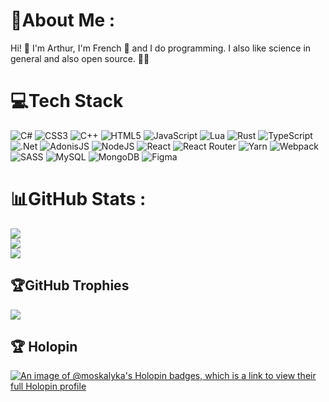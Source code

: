 # 💫About Me :

Hi! 🐛
I'm Arthur, I'm French 🚀 and I do programming.
I also like science in general and also open source. 🧑‍💻

# 💻Tech Stack

![C#](https://img.shields.io/badge/c%23-%23239120.svg?style=plastic&logo=c-sharp&logoColor=white) ![CSS3](https://img.shields.io/badge/css3-%231572B6.svg?style=plastic&logo=css3&logoColor=white) ![C++](https://img.shields.io/badge/c++-%2300599C.svg?style=plastic&logo=c%2B%2B&logoColor=white) ![HTML5](https://img.shields.io/badge/html5-%23E34F26.svg?style=plastic&logo=html5&logoColor=white) ![JavaScript](https://img.shields.io/badge/javascript-%23323330.svg?style=plastic&logo=javascript&logoColor=%23F7DF1E) ![Lua](https://img.shields.io/badge/lua-%232C2D72.svg?style=plastic&logo=lua&logoColor=white) ![Rust](https://img.shields.io/badge/rust-%23000000.svg?style=plastic&logo=rust&logoColor=white) ![TypeScript](https://img.shields.io/badge/typescript-%23007ACC.svg?style=plastic&logo=typescript&logoColor=white) ![.Net](https://img.shields.io/badge/.NET-5C2D91?style=plastic&logo=.net&logoColor=white) ![AdonisJS](https://img.shields.io/badge/adonisjs-%23220052.svg?style=plastic&logo=adonisjs&logoColor=white) ![NodeJS](https://img.shields.io/badge/node.js-6DA55F?style=plastic&logo=node.js&logoColor=white) ![React](https://img.shields.io/badge/react-%2320232a.svg?style=plastic&logo=react&logoColor=%2361DAFB) ![React Router](https://img.shields.io/badge/React_Router-CA4245?style=plastic&logo=react-router&logoColor=white) ![Yarn](https://img.shields.io/badge/yarn-%232C8EBB.svg?style=plastic&logo=yarn&logoColor=white) ![Webpack](https://img.shields.io/badge/webpack-%238DD6F9.svg?style=plastic&logo=webpack&logoColor=black) ![SASS](https://img.shields.io/badge/SASS-hotpink.svg?style=plastic&logo=SASS&logoColor=white) ![MySQL](https://img.shields.io/badge/mysql-%2300f.svg?style=plastic&logo=mysql&logoColor=white) ![MongoDB](https://img.shields.io/badge/MongoDB-%234ea94b.svg?style=plastic&logo=mongodb&logoColor=white) ![Figma](https://img.shields.io/badge/figma-%23F24E1E.svg?style=plastic&logo=figma&logoColor=white)

# 📊GitHub Stats :

![](https://github-readme-stats.vercel.app/api?username=MoskalykA&theme=dark&hide_border=true&include_all_commits=false&count_private=true)<br/>
![](https://github-readme-streak-stats.herokuapp.com/?user=MoskalykA&theme=dark&hide_border=true)<br/>
![](https://github-readme-stats.vercel.app/api/top-langs/?username=MoskalykA&theme=dark&hide_border=true&include_all_commits=false&count_private=true&layout=compact)

## 🏆GitHub Trophies

![](https://github-profile-trophy.vercel.app/?username=MoskalykA&theme=discord&no-frame=true&no-bg=false&margin-w=4)

## 🏆 Holopin

[![An image of @moskalyka's Holopin badges, which is a link to view their full Holopin profile](https://holopin.me/moskalyka)](https://holopin.io/@moskalyka)
